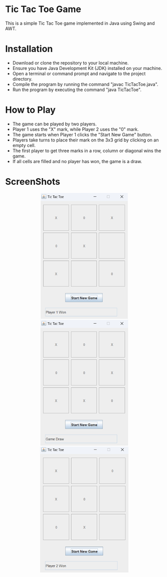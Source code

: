 # Tic Tac Toe Game
This is a simple Tic Tac Toe game implemented in Java using Swing and AWT.

# Installation
* Download or clone the repository to your local machine.
* Ensure you have Java Development Kit (JDK) installed on your machine.
* Open a terminal or command prompt and navigate to the project directory.
* Compile the program by running the command "javac TicTacToe.java".
* Run the program by executing the command "java TicTacToe".
# How to Play
* The game can be played by two players.
* Player 1 uses the "X" mark, while Player 2 uses the "0" mark.
* The game starts when Player 1 clicks the "Start New Game" button.
* Players take turns to place their mark on the 3x3 grid by clicking on an empty cell.
* The first player to get three marks in a row, column or diagonal wins the game.
* If all cells are filled and no player has won, the game is a draw.
# ScreenShots
<p align="center">
  <img src="images/player1win.png" height="400" hspace="20">
  <img src="images/draw.png" height="400" hspace="20">
  <img src="images/player2win.png" height="400" hspace="20">
</p>

